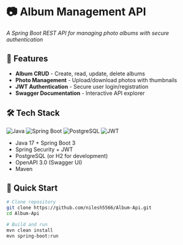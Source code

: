 # 📷 Album Management API

_A Spring Boot REST API for managing photo albums with secure authentication_

## 🌟 Features

- **Album CRUD** - Create, read, update, delete albums
- **Photo Management** - Upload/download photos with thumbnails
- **JWT Authentication** - Secure user login/registration
- **Swagger Documentation** - Interactive API explorer

## 🛠️ Tech Stack

![Java](https://img.shields.io/badge/Java-17-blue)
![Spring Boot](https://img.shields.io/badge/Spring_Boot-3.1-green)
![PostgreSQL](https://img.shields.io/badge/PostgreSQL-15-blue)
![JWT](https://img.shields.io/badge/JWT-Auth-orange)

- Java 17 + Spring Boot 3
- Spring Security + JWT
- PostgreSQL (or H2 for development)
- OpenAPI 3.0 (Swagger UI)
- Maven

## 🚀 Quick Start

```bash
# Clone repository
git clone https://github.com/nilesh5566/Album-Api.git
cd Album-Api

# Build and run
mvn clean install
mvn spring-boot:run
